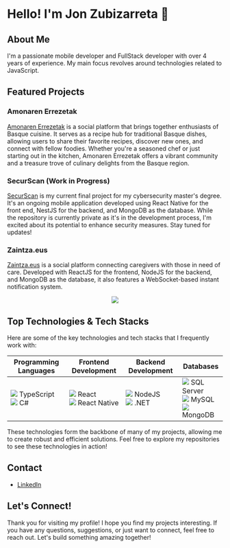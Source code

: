 # Hello! I'm Jon Zubizarreta 👋

## About Me

I'm a passionate mobile developer and FullStack developer with over 4 years of experience. My main focus revolves around technologies related to JavaScript.

## Featured Projects

### Amonaren Errezetak

[Amonaren Errezetak](https://github.com/Jonzubi/amonaren_errezetak.git) is a social platform that brings together enthusiasts of Basque cuisine. It serves as a recipe hub for traditional Basque dishes, allowing users to share their favorite recipes, discover new ones, and connect with fellow foodies. Whether you're a seasoned chef or just starting out in the kitchen, Amonaren Errezetak offers a vibrant community and a treasure trove of culinary delights from the Basque region.

### SecurScan (Work in Progress)

[SecurScan](https://github.com/Jonzubi/secur-scan) is my current final project for my cybersecurity master's degree. It's an ongoing mobile application developed using React Native for the front end, NestJS for the backend, and MongoDB as the database. While the repository is currently private as it's in the development process, I'm excited about its potential to enhance security measures. Stay tuned for updates!

### Zaintza.eus
[Zaintza.eus](https://github.com/Jonzubi/Zaintza.eus) is a social platform connecting caregivers with those in need of care. Developed with ReactJS for the frontend, NodeJS for the backend, and MongoDB as the database, it also features a WebSocket-based instant notification system.




<p align="center">
  <img src="https://github-readme-stats.vercel.app/api?username=Jonzubi&show_icons=true&hide_title=true&count_private=true&hide=prs&theme=radical" />
</p>

## Top Technologies & Tech Stacks

Here are some of the key technologies and tech stacks that I frequently work with:

<div align="center">
  <span>
    
| **Programming Languages** | **Frontend Development** | **Backend Development** | **Databases** |
| ------------------------- | ------------------------ | ---------------------- | ------------- |
| <img src="https://img.icons8.com/color/48/000000/typescript.png"/> TypeScript<br/><img src="https://img.icons8.com/color/48/000000/c-sharp-logo.png"/> C# | <img src="https://img.icons8.com/color/48/000000/react-native.png"/> React<br/><img src="https://img.icons8.com/color/48/000000/react-native.png"/> React Native | <img src="https://img.icons8.com/color/48/000000/nodejs.png"/> NodeJS<br/><img src="https://img.icons8.com/color/48/000000/microsoft.png"/> .NET | <img src="https://img.icons8.com/color/48/000000/sql.png"/> SQL Server<br/><img src="https://img.icons8.com/color/48/000000/mysql.png"/> MySQL<br/><img src="https://img.icons8.com/color/48/000000/mongodb.png"/> MongoDB |
  </span>
</div>

These technologies form the backbone of many of my projects, allowing me to create robust and efficient solutions. Feel free to explore my repositories to see these technologies in action!


## Contact

- [LinkedIn](https://www.linkedin.com/in/jon-zubizarreta-1884ab166/)

## Let's Connect!

Thank you for visiting my profile! I hope you find my projects interesting. If you have any questions, suggestions, or just want to connect, feel free to reach out. Let's build something amazing together!
